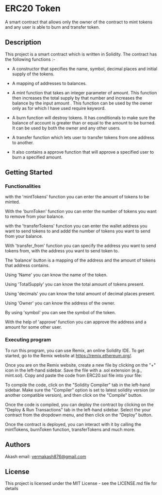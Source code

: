 # ERC20 Token
A smart contract that  allows only the owner of the contract to mint tokens and any user is able to burn and transfer token.

## Description

This project is a smart contract which is  written in Solidity. The contract has the following functions :-


* A constructor that specifies the name, symbol, decimal places and initial supply of the tokens.

* A mapping of addresses to balances.

* A mint function that takes an integer parameter of amount. This function then increases the total supply by that number and increases the balance  by the input amount . This function can be used by the owner only as for which I have used require keyword.

* A burn function  will destroy tokens. It has conditionals to make sure the balance of account is greater than or equal to the amount to be burned. It can be used by both the owner and any other users.

* A transfer function which lets user to transfer tokens from one address to another.
  
* It also contains a approve function that will approve a specified user to burn a specified amount.

## Getting Started

### Functionalities

with the 'mintTokens' function you can enter the amount of tokens to be minted.

With the  'burnToken' function you can enter the number of tokens you want to remove from your balance.

with the 'transferTokens' function you can enter the wallet address you want to send tokens to and addd the number of tokens you want to send from your balance.

With 'transfer_from' function you can specify the address you want to send tokens from, with the address you want to send token to.

The 'balance' button is a mapping of the address and the amount of tokens that address contains.

Using 'Name' you can know the name of the token.

Using 'TotalSupply' you can know the total amount of tokens present.

Using 'decimals' you can know the total amount of decimal places present.

Using 'Owner' you can know the address of the owner.

By using 'symbol' you can see the symbol of the token.

With the help of 'approve' function you can approve the address and a amount for some other user.


### Executing program

To run this program, you can use Remix, an online Solidity IDE. To get started, go to the Remix website at https://remix.ethereum.org/.

Once you are on the Remix website, create a new file by clicking on the "+" icon in the left-hand sidebar. Save the file with a .sol extension (e.g., mint.sol). Copy and paste the code from ERC20.sol file into your file:

To compile the code, click on the "Solidity Compiler" tab in the left-hand sidebar. Make sure the "Compiler" option is set to latest solidity version (or another compatible version), and then click on the "Compile" button.

Once the code is compiled, you can deploy the contract by clicking on the "Deploy & Run Transactions" tab in the left-hand sidebar. Select the your contract from the dropdown menu, and then click on the "Deploy" button.

Once the contract is deployed, you can interact with it by calling the mintTokens, burnToken function, transferTokens and much more.

## Authors

Akash
email: vermakash876@gmail.com

## License

This project is licensed under the MIT License - see the LICENSE.md file for details
